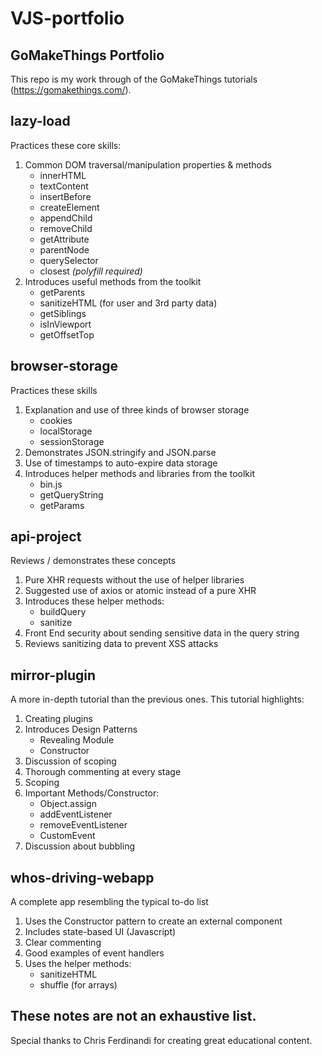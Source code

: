 # VJS-portfolio

## GoMakeThings Portfolio
This repo is my work through of the GoMakeThings tutorials (https://gomakethings.com/). 


## lazy-load
Practices these core skills:
1. Common DOM traversal/manipulation properties & methods
    - innerHTML
    - textContent
    - insertBefore
    - createElement
    - appendChild
    - removeChild
    - getAttribute
    - parentNode
    - querySelector
    - closest *(polyfill required)*
2. Introduces useful methods from the toolkit
    - getParents
    - sanitizeHTML (for user and 3rd party data)
    - getSiblings
    - isInViewport
    - getOffsetTop


## browser-storage
Practices these skills
1. Explanation and use of three kinds of browser storage
    - cookies
    - localStorage
    - sessionStorage
2. Demonstrates JSON.stringify and JSON.parse
3. Use of timestamps to auto-expire data storage
4. Introduces helper methods and libraries from the toolkit
    - bin.js
    - getQueryString
    - getParams


## api-project
Reviews / demonstrates these concepts
1. Pure XHR requests without the use of helper libraries
2. Suggested use of axios or atomic instead of a pure XHR
3. Introduces these helper methods:
    - buildQuery
    - sanitize
4. Front End security about sending sensitive data in the query string
5. Reviews sanitizing data to prevent XSS attacks 


## mirror-plugin
A more in-depth tutorial than the previous ones. This tutorial highlights:
1. Creating plugins
2. Introduces Design Patterns 
    - Revealing Module 
    - Constructor
3. Discussion of scoping
4. Thorough commenting at every stage
5. Scoping
6. Important Methods/Constructor:
    - Object.assign
    - addEventListener
    - removeEventListener
    - CustomEvent
7. Discussion about bubbling

## whos-driving-webapp
A complete app resembling the typical to-do list
1. Uses the Constructor pattern to create an external component
2. Includes state-based UI (Javascript)
3. Clear commenting
4. Good examples of event handlers
5. Uses the helper methods:
    - sanitizeHTML
    - shuffle (for arrays)



These notes are not an exhaustive list. 
---
Special thanks to Chris Ferdinandi for creating great educational content.  